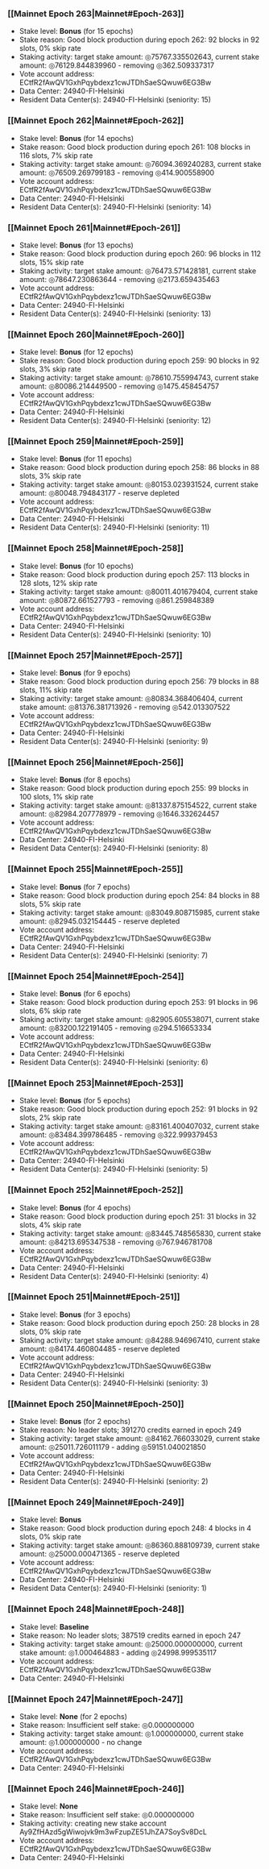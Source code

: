 ### [[Mainnet Epoch 263|Mainnet#Epoch-263]]
* Stake level: **Bonus** (for 15 epochs)
* Stake reason: Good block production during epoch 262: 92 blocks in 92 slots, 0% skip rate
* Staking activity: target stake amount: ◎75767.335502643, current stake amount: ◎76129.844839960 - removing ◎362.509337317
* Vote account address: ECtfR2fAwQV1GxhPqybdexz1cwJTDhSaeSQwuw6EG3Bw
* Data Center: 24940-FI-Helsinki
* Resident Data Center(s): 24940-FI-Helsinki (seniority: 15)
### [[Mainnet Epoch 262|Mainnet#Epoch-262]]
* Stake level: **Bonus** (for 14 epochs)
* Stake reason: Good block production during epoch 261: 108 blocks in 116 slots, 7% skip rate
* Staking activity: target stake amount: ◎76094.369240283, current stake amount: ◎76509.269799183 - removing ◎414.900558900
* Vote account address: ECtfR2fAwQV1GxhPqybdexz1cwJTDhSaeSQwuw6EG3Bw
* Data Center: 24940-FI-Helsinki
* Resident Data Center(s): 24940-FI-Helsinki (seniority: 14)
### [[Mainnet Epoch 261|Mainnet#Epoch-261]]
* Stake level: **Bonus** (for 13 epochs)
* Stake reason: Good block production during epoch 260: 96 blocks in 112 slots, 15% skip rate
* Staking activity: target stake amount: ◎76473.571428181, current stake amount: ◎78647.230863644 - removing ◎2173.659435463
* Vote account address: ECtfR2fAwQV1GxhPqybdexz1cwJTDhSaeSQwuw6EG3Bw
* Data Center: 24940-FI-Helsinki
* Resident Data Center(s): 24940-FI-Helsinki (seniority: 13)
### [[Mainnet Epoch 260|Mainnet#Epoch-260]]
* Stake level: **Bonus** (for 12 epochs)
* Stake reason: Good block production during epoch 259: 90 blocks in 92 slots, 3% skip rate
* Staking activity: target stake amount: ◎78610.755994743, current stake amount: ◎80086.214449500 - removing ◎1475.458454757
* Vote account address: ECtfR2fAwQV1GxhPqybdexz1cwJTDhSaeSQwuw6EG3Bw
* Data Center: 24940-FI-Helsinki
* Resident Data Center(s): 24940-FI-Helsinki (seniority: 12)
### [[Mainnet Epoch 259|Mainnet#Epoch-259]]
* Stake level: **Bonus** (for 11 epochs)
* Stake reason: Good block production during epoch 258: 86 blocks in 88 slots, 3% skip rate
* Staking activity: target stake amount: ◎80153.023931524, current stake amount: ◎80048.794843177 - reserve depleted
* Vote account address: ECtfR2fAwQV1GxhPqybdexz1cwJTDhSaeSQwuw6EG3Bw
* Data Center: 24940-FI-Helsinki
* Resident Data Center(s): 24940-FI-Helsinki (seniority: 11)
### [[Mainnet Epoch 258|Mainnet#Epoch-258]]
* Stake level: **Bonus** (for 10 epochs)
* Stake reason: Good block production during epoch 257: 113 blocks in 128 slots, 12% skip rate
* Staking activity: target stake amount: ◎80011.401679404, current stake amount: ◎80872.661527793 - removing ◎861.259848389
* Vote account address: ECtfR2fAwQV1GxhPqybdexz1cwJTDhSaeSQwuw6EG3Bw
* Data Center: 24940-FI-Helsinki
* Resident Data Center(s): 24940-FI-Helsinki (seniority: 10)
### [[Mainnet Epoch 257|Mainnet#Epoch-257]]
* Stake level: **Bonus** (for 9 epochs)
* Stake reason: Good block production during epoch 256: 79 blocks in 88 slots, 11% skip rate
* Staking activity: target stake amount: ◎80834.368406404, current stake amount: ◎81376.381713926 - removing ◎542.013307522
* Vote account address: ECtfR2fAwQV1GxhPqybdexz1cwJTDhSaeSQwuw6EG3Bw
* Data Center: 24940-FI-Helsinki
* Resident Data Center(s): 24940-FI-Helsinki (seniority: 9)
### [[Mainnet Epoch 256|Mainnet#Epoch-256]]
* Stake level: **Bonus** (for 8 epochs)
* Stake reason: Good block production during epoch 255: 99 blocks in 100 slots, 1% skip rate
* Staking activity: target stake amount: ◎81337.875154522, current stake amount: ◎82984.207778979 - removing ◎1646.332624457
* Vote account address: ECtfR2fAwQV1GxhPqybdexz1cwJTDhSaeSQwuw6EG3Bw
* Data Center: 24940-FI-Helsinki
* Resident Data Center(s): 24940-FI-Helsinki (seniority: 8)
### [[Mainnet Epoch 255|Mainnet#Epoch-255]]
* Stake level: **Bonus** (for 7 epochs)
* Stake reason: Good block production during epoch 254: 84 blocks in 88 slots, 5% skip rate
* Staking activity: target stake amount: ◎83049.808715985, current stake amount: ◎82945.032154445 - reserve depleted
* Vote account address: ECtfR2fAwQV1GxhPqybdexz1cwJTDhSaeSQwuw6EG3Bw
* Data Center: 24940-FI-Helsinki
* Resident Data Center(s): 24940-FI-Helsinki (seniority: 7)
### [[Mainnet Epoch 254|Mainnet#Epoch-254]]
* Stake level: **Bonus** (for 6 epochs)
* Stake reason: Good block production during epoch 253: 91 blocks in 96 slots, 6% skip rate
* Staking activity: target stake amount: ◎82905.605538071, current stake amount: ◎83200.122191405 - removing ◎294.516653334
* Vote account address: ECtfR2fAwQV1GxhPqybdexz1cwJTDhSaeSQwuw6EG3Bw
* Data Center: 24940-FI-Helsinki
* Resident Data Center(s): 24940-FI-Helsinki (seniority: 6)
### [[Mainnet Epoch 253|Mainnet#Epoch-253]]
* Stake level: **Bonus** (for 5 epochs)
* Stake reason: Good block production during epoch 252: 91 blocks in 92 slots, 2% skip rate
* Staking activity: target stake amount: ◎83161.400407032, current stake amount: ◎83484.399786485 - removing ◎322.999379453
* Vote account address: ECtfR2fAwQV1GxhPqybdexz1cwJTDhSaeSQwuw6EG3Bw
* Data Center: 24940-FI-Helsinki
* Resident Data Center(s): 24940-FI-Helsinki (seniority: 5)
### [[Mainnet Epoch 252|Mainnet#Epoch-252]]
* Stake level: **Bonus** (for 4 epochs)
* Stake reason: Good block production during epoch 251: 31 blocks in 32 slots, 4% skip rate
* Staking activity: target stake amount: ◎83445.748565830, current stake amount: ◎84213.695347538 - removing ◎767.946781708
* Vote account address: ECtfR2fAwQV1GxhPqybdexz1cwJTDhSaeSQwuw6EG3Bw
* Data Center: 24940-FI-Helsinki
* Resident Data Center(s): 24940-FI-Helsinki (seniority: 4)
### [[Mainnet Epoch 251|Mainnet#Epoch-251]]
* Stake level: **Bonus** (for 3 epochs)
* Stake reason: Good block production during epoch 250: 28 blocks in 28 slots, 0% skip rate
* Staking activity: target stake amount: ◎84288.946967410, current stake amount: ◎84174.460804485 - reserve depleted
* Vote account address: ECtfR2fAwQV1GxhPqybdexz1cwJTDhSaeSQwuw6EG3Bw
* Data Center: 24940-FI-Helsinki
* Resident Data Center(s): 24940-FI-Helsinki (seniority: 3)
### [[Mainnet Epoch 250|Mainnet#Epoch-250]]
* Stake level: **Bonus** (for 2 epochs)
* Stake reason: No leader slots; 391270 credits earned in epoch 249
* Staking activity: target stake amount: ◎84162.766033029, current stake amount: ◎25011.726011179 - adding ◎59151.040021850
* Vote account address: ECtfR2fAwQV1GxhPqybdexz1cwJTDhSaeSQwuw6EG3Bw
* Data Center: 24940-FI-Helsinki
* Resident Data Center(s): 24940-FI-Helsinki (seniority: 2)
### [[Mainnet Epoch 249|Mainnet#Epoch-249]]
* Stake level: **Bonus**
* Stake reason: Good block production during epoch 248: 4 blocks in 4 slots, 0% skip rate
* Staking activity: target stake amount: ◎86360.888109739, current stake amount: ◎25000.000471365 - reserve depleted
* Vote account address: ECtfR2fAwQV1GxhPqybdexz1cwJTDhSaeSQwuw6EG3Bw
* Data Center: 24940-FI-Helsinki
* Resident Data Center(s): 24940-FI-Helsinki (seniority: 1)
### [[Mainnet Epoch 248|Mainnet#Epoch-248]]
* Stake level: **Baseline**
* Stake reason: No leader slots; 387519 credits earned in epoch 247
* Staking activity: target stake amount: ◎25000.000000000, current stake amount: ◎1.000464883 - adding ◎24998.999535117
* Vote account address: ECtfR2fAwQV1GxhPqybdexz1cwJTDhSaeSQwuw6EG3Bw
* Data Center: 24940-FI-Helsinki
### [[Mainnet Epoch 247|Mainnet#Epoch-247]]
* Stake level: **None** (for 2 epochs)
* Stake reason: Insufficient self stake: ◎0.000000000
* Staking activity: target stake amount: ◎1.000000000, current stake amount: ◎1.000000000 - no change
* Vote account address: ECtfR2fAwQV1GxhPqybdexz1cwJTDhSaeSQwuw6EG3Bw
* Data Center: 24940-FI-Helsinki
### [[Mainnet Epoch 246|Mainnet#Epoch-246]]
* Stake level: **None**
* Stake reason: Insufficient self stake: ◎0.000000000
* Staking activity: creating new stake account Ay9ZfHAzd5gWiwojvk9m3wFzupZE51JhZA7SoySv8DcL
* Vote account address: ECtfR2fAwQV1GxhPqybdexz1cwJTDhSaeSQwuw6EG3Bw
* Data Center: 24940-FI-Helsinki
